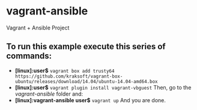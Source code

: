 # vagrant-ansible
Vagrant + Ansible Project

## To run this example execute this series of commands:
- **[linux]:user$** `vagrant box add trusty64 https://github.com/kraksoft/vagrant-box-ubuntu/releases/download/14.04/ubuntu-14.04-amd64.box`
- **[linux]:user$** `vagrant plugin install vagrant-vbguest`
Then, go to the *vagrant-ansible* folder and:
- **[linux]:vagrant-ansible user$** `vagrant up`
And you are done.
